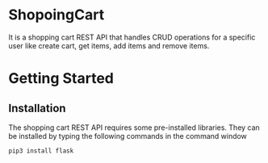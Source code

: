 # ShopoingCart
It is a shopping cart REST API that handles CRUD operations for a specific user like create cart, get items, add items and remove items.
# Getting Started
## Installation
The shopping cart REST API requires some pre-installed libraries. They can be installed by typing the following commands in the command window
```
pip3 install flask
```
